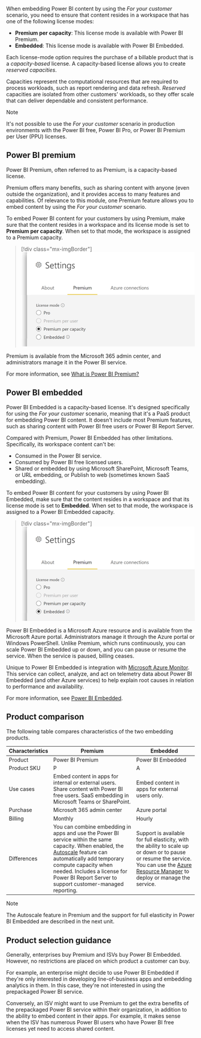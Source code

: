 When embedding Power BI content by using the *For your customer* scenario, you need to ensure that content resides in a workspace that has one of the following license modes:

- **Premium per capacity**: This license mode is available with Power BI Premium.
- **Embedded**: This license mode is available with Power BI Embedded.

Each license-mode option requires the purchase of a billable product that is a *capacity-based* license. A capacity-based license allows you to create *reserved capacities*.

Capacities represent the computational resources that are required to process workloads, such as report rendering and data refresh. *Reserved* capacities are isolated from other customers' workloads, so they offer scale that can deliver dependable and consistent performance.

> [!NOTE]
> It's not possible to use the *For your customer* scenario in production environments with the Power BI free, Power BI Pro, or Power BI Premium per User (PPU) licenses.

## Power BI premium

Power BI Premium, often referred to as Premium, is a capacity-based license.

Premium offers many benefits, such as sharing content with anyone (even outside the organization), and it provides access to many features and capabilities. Of relevance to this module, one Premium feature allows you to embed content by using the *For your customer* scenario.

To embed Power BI content for your customers by using Premium, make sure that the content resides in a workspace and its license mode is set to **Premium per capacity**. When set to that mode, the workspace is assigned to a Premium capacity.

> [!div class="mx-imgBorder"]
> ![Screenshot of the workspace license mode set to Premium per capacity.](../media/workspace-license-mode-premium.png)

Premium is available from the Microsoft 365 admin center, and administrators manage it in the Power BI service.

For more information, see [What is Power BI Premium?](/power-bi/admin/service-premium-what-is/?azure-portal=true)

## Power BI embedded

Power BI Embedded is a capacity-based license. It's designed specifically for using the *For your customer* scenario, meaning that it's a PaaS product for embedding Power BI content. It doesn't include most Premium features, such as sharing content with Power BI free users or Power BI Report Server.

Compared with Premium, Power BI Embedded has other limitations. Specifically, its workspace content can't be:

- Consumed in the Power BI service.
- Consumed by Power BI free licensed users.
- Shared or embedded by using Microsoft SharePoint, Microsoft Teams, or URL embedding, or Publish to web (sometimes known SaaS embedding).

To embed Power BI content for your customers by using Power BI Embedded, make sure that the content resides in a workspace and that its license mode is set to **Embedded**. When set to that mode, the workspace is assigned to a Power BI Embedded capacity.

> [!div class="mx-imgBorder"]
> ![Screenshot of the workspace license mode set to Embedded.](../media/workspace-license-mode-embedded.png)

Power BI Embedded is a Microsoft Azure resource and is available from the Microsoft Azure portal. Administrators manage it through the Azure portal or Windows PowerShell. Unlike Premium, which runs continuously, you can scale Power BI Embedded up or down, and you can pause or resume the service. When the service is paused, billing ceases.

Unique to Power BI Embedded is integration with [Microsoft Azure Monitor](https://azure.microsoft.com/services/monitor/?azure-portal=true). This service can collect, analyze, and act on telemetry data about Power BI Embedded (and other Azure services) to help explain root causes in relation to performance and availability.

For more information, see [Power BI Embedded](https://azure.microsoft.com/services/power-bi-embedded/?azure-portal=true).

## Product comparison

The following table compares characteristics of the two embedding products.

|     Characteristics    |     Premium                                                                                                                                                                                                                                                                                                   |     Embedded                                                                                                                                                                                                        |
|------------------------|---------------------------------------------------------------------------------------------------------------------------------------------------------------------------------------------------------------------------------------------------------------------------------------------------------------|---------------------------------------------------------------------------------------------------------------------------------------------------------------------------------------------------------------------|
|     Product            |     Power BI   Premium                                                                                                                                                                                                                                                                                        |     Power BI   Embedded                                                                                                                                                                                             |
|     Product SKU        |     P                                                                                                                                                                                                                                                                                                         |     A                                                                                                                                                                                                               |
|     Use cases          |     Embed content in apps for internal or external users. Share content   with Power BI free users. SaaS embedding in Microsoft Teams or SharePoint.                                                                                                                                              |     Embed content in apps for external users only.                                                                                                                                                                |
|     Purchase           |     Microsoft 365 admin center                                                                                                                                                                                                                                                                                |     Azure portal                                                                                                                                                                                                    |
|     Billing            |     Monthly                                                                                                                                                                                                                                                                                                   |     Hourly                                                                                                                                                                                                          |
|     Differences        |     You can combine embedding in apps and use the Power BI service within the same capacity. When enabled, the [Autoscale](/power-bi/admin/service-premium-auto-scale/?azure-portal=true) feature can automatically add temporary compute capacity when needed. Includes a license for Power BI Report Server to support customer-managed reporting.    |     Support is available for full elasticity, with the ability to scale up or down or to pause or resume the service. You can use the [Azure Resource Manager](/rest/api/resources/?azure-portal=true) to deploy or manage the service.    |

> [!NOTE]
> The Autoscale feature in Premium and the support for full elasticity in Power BI Embedded are described in the next unit.

## Product selection guidance

Generally, enterprises buy Premium and ISVs buy Power BI Embedded. However, no restrictions are placed on which product a customer can buy.

For example, an enterprise might decide to use Power BI Embedded if they're only interested in developing line-of-business apps and embedding analytics in them. In this case, they're not interested in using the prepackaged Power BI service.

Conversely, an ISV might want to use Premium to get the extra benefits of the prepackaged Power BI service within their organization, in addition to the ability to embed content in their apps. For example, it makes sense when the ISV has numerous Power BI users who have Power BI free licenses yet need to access shared content.
